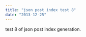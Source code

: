 ```yaml
---
title: "json post index test 8"
date: "2013-12-25"
---
```


<div class="content">
<p>test 8 of json post index generation.</p>
</div>
